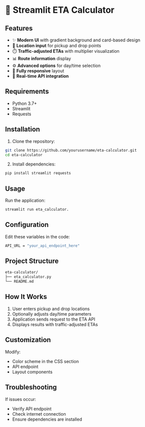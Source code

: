 # 🚗 Streamlit ETA Calculator
## Features
- ✨ **Modern UI** with gradient background and card-based design
- 📍 **Location input** for pickup and drop points
- ⏱️ **Traffic-adjusted ETAs** with multiplier visualization
- 📊 **Route information** display
- ⚙️ **Advanced options** for day/time selection
- 📱 **Fully responsive** layout
- 🔄 **Real-time API integration**
## Requirements
- Python 3.7+
- Streamlit
- Requests
## Installation
1. Clone the repository:
```bash
git clone https://github.com/yourusername/eta-calculator.git
cd eta-calculator 
```
2. Install dependencies:
```bash 
pip install streamlit requests
```
## Usage
Run the application:
```bash
streamlit run eta_calculator.
```
## Configuration
Edit these variables in the code:
```bash
API_URL = "your_api_endpoint_here"
```
## Project Structure
```bash
eta-calculator/
├── eta_calculator.py
└── README.md
```
## How It Works
1. User enters pickup and drop locations
2. Optionally adjusts day/time parameters
3. Application sends request to the ETA API
4. Displays results with traffic-adjusted ETAs

## Customization
Modify:

- Color scheme in the CSS section
- API endpoint
- Layout components

## Troubleshooting
If issues occur:

- Verify API endpoint
- Check internet connection
- Ensure dependencies are installed
